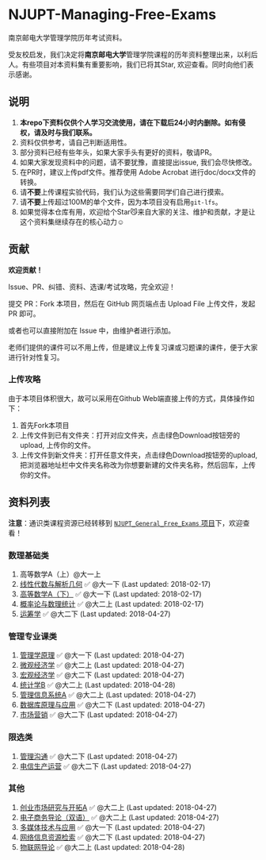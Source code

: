 # NJUPT-Managing-Free-Exams
南京邮电大学管理学院历年考试资料。

受友校启发，我们决定将**南京邮电大学**管理学院课程的历年资料整理出来，以利后人。有些项目对本资料集有重要影响，我们已将其Star, 欢迎查看。同时向他们表示感谢。

## 说明

1. **本repo下资料仅供个人学习交流使用，请在下载后24小时内删除。如有侵权，请及时与我们联系。**
2. 资料仅供参考，请自己判断适用性。
3. 部分资料已经有些年头，如果大家手头有更好的资料，敬请PR。 
4. 如果大家发现资料中的问题，请不要犹豫，直接提出issue, 我们会尽快修改。
5. 在PR时，建议上传pdf文件。推荐使用 Adobe Acrobat 进行doc/docx文件的转换。
6. 请**不要**上传课程实验代码，我们认为这些需要同学们自己进行摸索。
7. 请**不要**上传超过100M的单个文件，因为本项目没有启用`git-lfs`。
8. 如果觉得本仓库有用，欢迎给个Star😼来自大家的关注、维护和贡献，才是让这个资料集继续存在的核心动力☺️

## 贡献

**欢迎贡献！**

Issue、PR、纠错、资料、选课/考试攻略，完全欢迎！

提交 PR：Fork 本项目，然后在 GitHub 网页端点击 Upload File 上传文件，发起 PR 即可。

或者也可以直接附加在 Issue 中，由维护者进行添加。

老师们提供的课件可以不用上传，但是建议上传复习课或习题课的课件，便于大家进行针对性复习。

### 上传攻略

由于本项目体积很大，故可以采用在Github Web端直接上传的方式，具体操作如下：

1. 首先Fork本项目
2. 上传文件到已有文件夹：打开对应文件夹，点击绿色Download按钮旁的upload, 上传你的文件。
3. 上传文件到新文件夹：打开任意文件夹，点击绿色Download按钮旁的upload, 把浏览器地址栏中文件夹名称改为你想要新建的文件夹名称，然后回车，上传你的文件。

## 资料列表

**注意**：通识类课程资源已经转移到 [`NJUPT_General_Free_Exams` 项目](https://github.com/NJUPTFreeExams/NJUPT_General_Free_Exams)下，欢迎查看！

### 数理基础类

1. 高等数学A（上）@大一上
2. [线性代数与解析几何](https://github.com/NJUPTFreeExams/NJUPT_General_Free_Exams/tree/master/%E7%BA%BF%E6%80%A7%E4%BB%A3%E6%95%B0%E4%B8%8E%E8%A7%A3%E6%9E%90%E5%87%A0%E4%BD%95) ✅ @大一下 (Last updated: 2018-02-17)
3. [高等数学A（下）](https://github.com/NJUPTFreeExams/NJUPT_General_Free_Exams/tree/master/%E9%AB%98%E7%AD%89%E6%95%B0%E5%AD%A6A%EF%BC%88%E4%B8%8B%EF%BC%89) ✅ @大一下 (Last updated: 2018-02-17)
4. [概率论与数理统计](https://github.com/NJUPTFreeExams/NJUPT_General_Free_Exams/tree/master/%E6%A6%82%E7%8E%87%E8%AE%BA%E4%B8%8E%E6%95%B0%E7%90%86%E7%BB%9F%E8%AE%A1) ✅ @大二上 (Last updated: 2018-02-17)
5. [运筹学](https://github.com/NJUPTFreeExams/NJUPT-Managing-Free-Exams/tree/master/运筹学?1556441480801) ✅ @大二下 (Last updated: 2018-04-27)

### 管理专业课类

1. [管理学原理](https://github.com/NJUPTFreeExams/NJUPT-Managing-Free-Exams/tree/master/管理学原理?1556441423555) ✅ @大一下 (Last updated: 2018-04-27)
2. [微观经济学](https://github.com/NJUPTFreeExams/NJUPT-Managing-Free-Exams/tree/master/微观经济学?1556441329356) ✅ @大二上 (Last updated: 2018-04-27)
3. [宏观经济学](https://github.com/NJUPTFreeExams/NJUPT-Managing-Free-Exams/tree/master/宏观经济学) ✅ @大二下 (Last updated: 2018-04-27)
4. [统计学B](https://github.com/NJUPTFreeExams/NJUPT-Managing-Free-Exams/tree/master/统计学B?1556441452588)  ✅ @大二上 (Last updated: 2018-04-28)
5. [管理信息系统A](https://github.com/NJUPTFreeExams/NJUPT-Managing-Free-Exams/tree/master/管理信息系统A?1556441407218) ✅ @大二上 (Last updated: 2018-04-27)
6. [数据库原理与应用](https://github.com/NJUPTFreeExams/NJUPT-Managing-Free-Exams/tree/master/数据库原理与应用?1556441345447) ✅ @大二下 (Last updated: 2018-04-27)
7. [市场营销](https://github.com/NJUPTFreeExams/NJUPT-Managing-Free-Exams/tree/master/市场营销?1556441312829) ✅ @大二下 (Last updated: 2018-04-27)

### 限选类

1. [管理沟通](https://github.com/NJUPTFreeExams/NJUPT-Managing-Free-Exams/tree/master/管理沟通?1556441437426) ✅ @大二下 (Last updated: 2018-04-27)
2. [电信生产运营](https://github.com/NJUPTFreeExams/NJUPT-Managing-Free-Exams/tree/master/电信生产运营?1556441375468) ✅ @大二下 (Last updated: 2018-04-27)

### 其他

1. [创业市场研究与开拓A](https://github.com/NJUPTFreeExams/NJUPT-Managing-Free-Exams/tree/master/创业市场研究与开拓A?1556441927272) ✅ @大二上 (Last updated: 2018-04-27)
2. [电子商务导论（双语）](https://github.com/NJUPTFreeExams/NJUPT-Managing-Free-Exams/tree/master/电子商务导论（双语）?1556441389164) ✅ @大二上 (Last updated: 2018-04-27)
3. [多媒体技术与应用](https://github.com/NJUPTFreeExams/NJUPT-Managing-Free-Exams/tree/master/多媒体技术与应用) ✅ @大一下 (Last updated: 2018-04-27)
4. [网络信息资源检索](https://github.com/NJUPTFreeExams/NJUPT-Managing-Free-Exams/tree/master/网络信息资源检索?1556441469559) ✅ @大二下 (Last updated: 2018-04-27)
5. [物联网导论](https://github.com/NJUPTFreeExams/NJUPT-Managing-Free-Exams/tree/master/物联网导论?1556441362233) ✅ @大二上 (Last updated: 2018-04-28)